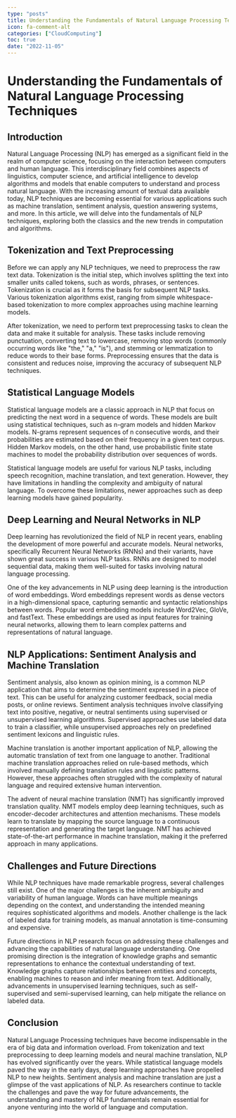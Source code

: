 ```yaml
---
type: "posts"
title: Understanding the Fundamentals of Natural Language Processing Techniques
icon: fa-comment-alt
categories: ["CloudComputing"]
toc: true
date: "2022-11-05"
---
```




# Understanding the Fundamentals of Natural Language Processing Techniques

## Introduction
Natural Language Processing (NLP) has emerged as a significant field in the realm of computer science, focusing on the interaction between computers and human language. This interdisciplinary field combines aspects of linguistics, computer science, and artificial intelligence to develop algorithms and models that enable computers to understand and process natural language. With the increasing amount of textual data available today, NLP techniques are becoming essential for various applications such as machine translation, sentiment analysis, question answering systems, and more. In this article, we will delve into the fundamentals of NLP techniques, exploring both the classics and the new trends in computation and algorithms.

## Tokenization and Text Preprocessing
Before we can apply any NLP techniques, we need to preprocess the raw text data. Tokenization is the initial step, which involves splitting the text into smaller units called tokens, such as words, phrases, or sentences. Tokenization is crucial as it forms the basis for subsequent NLP tasks. Various tokenization algorithms exist, ranging from simple whitespace-based tokenization to more complex approaches using machine learning models.

After tokenization, we need to perform text preprocessing tasks to clean the data and make it suitable for analysis. These tasks include removing punctuation, converting text to lowercase, removing stop words (commonly occurring words like "the," "a," "is"), and stemming or lemmatization to reduce words to their base forms. Preprocessing ensures that the data is consistent and reduces noise, improving the accuracy of subsequent NLP techniques.

## Statistical Language Models
Statistical language models are a classic approach in NLP that focus on predicting the next word in a sequence of words. These models are built using statistical techniques, such as n-gram models and hidden Markov models. N-grams represent sequences of n consecutive words, and their probabilities are estimated based on their frequency in a given text corpus. Hidden Markov models, on the other hand, use probabilistic finite state machines to model the probability distribution over sequences of words.

Statistical language models are useful for various NLP tasks, including speech recognition, machine translation, and text generation. However, they have limitations in handling the complexity and ambiguity of natural language. To overcome these limitations, newer approaches such as deep learning models have gained popularity.

## Deep Learning and Neural Networks in NLP
Deep learning has revolutionized the field of NLP in recent years, enabling the development of more powerful and accurate models. Neural networks, specifically Recurrent Neural Networks (RNNs) and their variants, have shown great success in various NLP tasks. RNNs are designed to model sequential data, making them well-suited for tasks involving natural language processing.

One of the key advancements in NLP using deep learning is the introduction of word embeddings. Word embeddings represent words as dense vectors in a high-dimensional space, capturing semantic and syntactic relationships between words. Popular word embedding models include Word2Vec, GloVe, and fastText. These embeddings are used as input features for training neural networks, allowing them to learn complex patterns and representations of natural language.

## NLP Applications: Sentiment Analysis and Machine Translation
Sentiment analysis, also known as opinion mining, is a common NLP application that aims to determine the sentiment expressed in a piece of text. This can be useful for analyzing customer feedback, social media posts, or online reviews. Sentiment analysis techniques involve classifying text into positive, negative, or neutral sentiments using supervised or unsupervised learning algorithms. Supervised approaches use labeled data to train a classifier, while unsupervised approaches rely on predefined sentiment lexicons and linguistic rules.

Machine translation is another important application of NLP, allowing the automatic translation of text from one language to another. Traditional machine translation approaches relied on rule-based methods, which involved manually defining translation rules and linguistic patterns. However, these approaches often struggled with the complexity of natural language and required extensive human intervention.

The advent of neural machine translation (NMT) has significantly improved translation quality. NMT models employ deep learning techniques, such as encoder-decoder architectures and attention mechanisms. These models learn to translate by mapping the source language to a continuous representation and generating the target language. NMT has achieved state-of-the-art performance in machine translation, making it the preferred approach in many applications.

## Challenges and Future Directions
While NLP techniques have made remarkable progress, several challenges still exist. One of the major challenges is the inherent ambiguity and variability of human language. Words can have multiple meanings depending on the context, and understanding the intended meaning requires sophisticated algorithms and models. Another challenge is the lack of labeled data for training models, as manual annotation is time-consuming and expensive.

Future directions in NLP research focus on addressing these challenges and advancing the capabilities of natural language understanding. One promising direction is the integration of knowledge graphs and semantic representations to enhance the contextual understanding of text. Knowledge graphs capture relationships between entities and concepts, enabling machines to reason and infer meaning from text. Additionally, advancements in unsupervised learning techniques, such as self-supervised and semi-supervised learning, can help mitigate the reliance on labeled data.

## Conclusion
Natural Language Processing techniques have become indispensable in the era of big data and information overload. From tokenization and text preprocessing to deep learning models and neural machine translation, NLP has evolved significantly over the years. While statistical language models paved the way in the early days, deep learning approaches have propelled NLP to new heights. Sentiment analysis and machine translation are just a glimpse of the vast applications of NLP. As researchers continue to tackle the challenges and pave the way for future advancements, the understanding and mastery of NLP fundamentals remain essential for anyone venturing into the world of language and computation.
